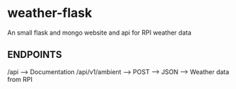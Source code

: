 # weather-flask
An small flask and mongo website and api for RPI weather data


## ENDPOINTS
/api --> Documentation
/api/v1/ambient --> POST --> JSON --> Weather data from RPI
